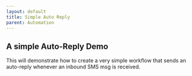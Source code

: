 ```yaml
---
layout: default
title: Simple Auto Reply
parent: Automation
---
```


## A simple Auto-Reply Demo

This will demonstrate how to create a very simple workflow that sends an auto-reply whenever an inbound SMS msg is received.
